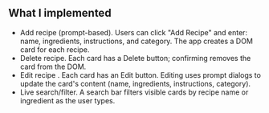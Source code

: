 
## What I implemented

- Add recipe (prompt-based). Users can click "Add Recipe" and enter: name, ingredients, instructions, and category. The app creates a DOM card for each recipe.
- Delete recipe. Each card has a Delete button; confirming removes the card from the DOM.
- Edit recipe . Each card has an Edit button. Editing uses prompt dialogs to update the card's content (name, ingredients, instructions, category).
- Live search/filter. A search bar filters visible cards by recipe name or ingredient as the user types.





